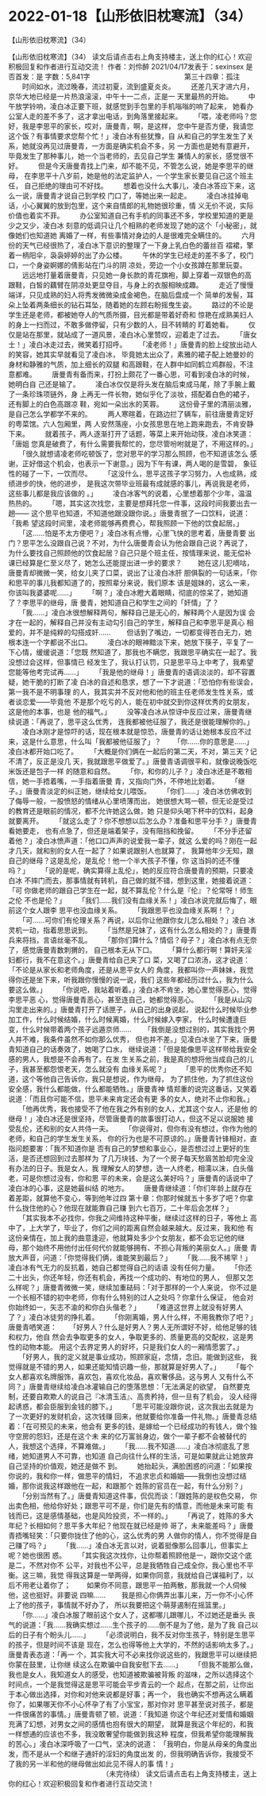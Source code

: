 # 2022-01-18【山形依旧枕寒流】（34）



【山形依旧枕寒流】（34）



【山形依旧枕寒流】（34）
 读文后请点击右上角支持楼主，送上你的红心！欢迎积极回复和作者进行互动交流！ 作者：刘伶醉 2021/04/17发表于：sexinsex 是否首发：是 字数：5,841字
 　　　　　　　　　　　　　 第三十四章：孤注
 　　时间如水，流过晚春，流过初夏，流到盛夏炎炎。
 　　还差几天才进六月，京华大地已经是一片热浪滚滚，中午十一二点，正是一 天里最热的开始。
 　　中午放学铃响，凌白冰正要下班，就感觉到手包里的手机嗡嗡的响了起来， 她看办公室人走的差不多了，这才拿出电话，到角落里接起来。
 　　「喂，凌老师吗？您好，我是李思平的家长，哎对，唐曼青，啊，是这样， 您中午是否方便，我请您这个饭？有事情要求您帮个忙！」凌白冰有些犹豫，自 从和自己的学生发生了关系，她就没再见过唐曼青，一方面是确实机会不多，另 一方面也是她有意避开，毕竟发生了那种事儿，她一个当老师的，去见自己学生 兼情人的家长，感觉很不好。
 　　但是今天唐曼青找上门来，却不能不见，不管怎么说，她是李思平的继母， 在李思平十八岁前，她是他的法定监护人，一个学生家长要见自己这个班主任， 自己拒绝的理由可不好找。
 　　想着也没什么大事儿，凌白冰答应下来，这么一说，唐曼青才说自己到学校 门口了，等她出来一起走。
 　　凌白冰挂掉电话，小心翼翼的放到包里，这个来自情郎的礼物她很珍重，情 义无价不说，实际价值也着实不菲。
 　　办公室知道自己有手机的同事还不多，学校里知道的更是少之又少，凌白冰 刻意的低调只让几个相熟的老师发现了她的这个「小秘密」，就像她们也知道她 离婚了一样，有些事情对身边的人是很难完全瞒住的。
 　　六月份的天气已经很热了，凌白冰下意识的整理了一下身上乳白色的蕾丝百 褶裙，擎着一柄阳伞，袅袅婷婷的出了办公楼。
 　　午休的学生已经走的差不多了，校门口，一个身姿婀娜的倩影站在门斗的阴 凉处，旁边一个小女孩蹲在那里玩耍。
 　　远远地打量着唐曼青，只见她一身长款的青花旗袍，脚上穿着一双银色的高 跟鞋，白皙的藕臂在阴凉处更显夺目，与身上的衣服相映成趣。
 　　走近了慢慢端详，只见成熟的妇人将秀发微微染成金褐色，在脑后盘成一个 简单的发髻，耳朵上坠着两条细长的钻石耳坠，随着她的左顾右盼摇曳生姿。
 　　路过的不论是学生还是老师，都被她夺人的气质所摄，目光都是带着好奇和 惊艳在成熟美妇人的身上一扫而过，不敢多做停留，只有少数的人，目不转睛的 盯着她看。
 　　仅仅是站在那里，就站成了一道风景，凌白冰心里赞叹，迎着走了过去。
 　　「唐女士！」凌白冰走过去，微笑着打招呼。
 　　「凌老师！」唐曼青的脸上绽放出动人的笑容，她其实早就看见了凌白冰， 毕竟她太出众了，素雅的裙子配上她曼妙的身材和静雅的气质，加上细长的双腿 和高跟鞋，在人群中如同鹤立鸡群般，不注意都难。
 　　唐曼青有备而来，打扮上颇花了一番心思，可看到凌白冰的时候，她明白自 己还是输了。
 　　凌白冰仅仅是将头发在脑后束成马尾，除了手腕上戴了一条珍珠项链外，身 上再无一件长物，她似乎化了淡妆，搭配着白色的裙子，还有脚上的白色高跟凉 鞋，宛如一朵出水的芙蓉。
 　　这份骨子里的清丽淡雅，是自己怎么学都学不来的。
 　　两人寒暄着，在路边拦了辆车，前往唐曼青定好的粤菜馆。六人包厢里，两 人安然落座，小女孩思思在地上跑来跑去，不肯安静下来。
 　　就着孩子，两人逐渐打开了话题，等菜上来开始动筷，凌白冰笑道：「唐姐 您真是破费了，有什么需要我帮忙的，您尽管吩咐就是了，不用这样的。」
 　　「很久就想请凌老师吃顿饭了，您对思平的学习那么照顾，也不知道该怎么 感谢，正好借这个机会，也表示一下谢意。」因为下午有课，两人喝的是雪碧， 象征性的碰了一下，一饮而尽。
 　　「这没什么，思平这孩子学习努力，人也成熟，成绩进步的快，他的进步， 是我这次带毕业班最有成就感的事儿，再说我是老师，这些事儿都是我应该做的 。」
 　　凌白冰客气的说着，心里想着那个少年，温温热热的。
 　　「嗯，其实这次找您，主要是想拜托您一件事，这段时间我要出去一趟—— 这个思平也知道，不知道他跟没跟你说。」唐曼青抿了一口饮料，说道：「我希 望这段时间里，凌老师能够再费费心，帮我照顾一下他的饮食起居。」
 　　「这……怕是不太方便吧？」凌白冰有点懵，心里飞快的思考着，唐曼青要 出门？思平怎么没跟自己说？不对，为什么唐曼青会认为他会跟自己说？再说了， 为什么要找自己照顾他的饮食起居？自己只是个班主任，按情理来说，能无偿补 课已经算是仁至义尽了，她怎么还能提出进一步的要求？
 　　她在这儿犯嘀咕，唐曼青却微微一笑，给女儿夹了口菜，说出了让凌白冰肝 胆俱裂的一句话来，「你和思平的事儿我都知道了的，按照辈分来说，我们原本 该是姐妹的，这么一来，你该叫我婆婆呢……」
 　　「啊？」凌白冰瞪大着眼睛，彻底的惊呆了，她知道了？李思平的继母，唐 曼青，她知道自己和学生之间的「奸情」了？
 　　「我……」凌白冰很想解释两句，解释自己是无心的，解释两个人是因为误 会才在一起的，解释自己并没有主动勾引自己的学生，解释自己和李思平是真心 相爱的，并不是纯粹的勾搭成奸……
 　　但话到了嘴边，一切都变得苍白无力，她根本连一个字都说不出口。
 　　凌白冰的眼神黯淡下来，她放下筷子，平复了一下心情，缓缓说道：「您既 然知道了，那我也不瞒您，我跟思平确实在一起了。我没想过会这样，但事情已 经发生了，我认打认罚，只是思平马上中考了，我希望您能等他考完试再……」
 　　「我是他的继母！」唐曼青的语调淡淡的，却不容置疑，她干脆的打断了凌 白冰的自述和恳求，想了一下才说道：「恐怕你有些误会，第一我不是不明事理 的人，我其实并不反对他和他的班主任老师发生性关系，或者谈恋爱——毕竟他 不是那个吃亏的人，能在初中就交到你这样优秀的女朋友，这是他的本事，也是 他的福气。」
 　　没等凌白冰从惊讶中反应过来，唐曼青继续说道：「再说了，思平这么优秀， 连我都被他征服了，我还是很能理解你的。」
 　　凌白冰刚才是惊吓的话，现在根本就是惊恐，唐曼青的话让她根本反应不过 来，这是什么意思，什么叫「我都被他征服了」？
 　　「你……你的意思是……」凌白冰都开始口吃了。
 　　「大概是你们俩在一起后的第二天，不对，第三天？记不清了，反正是没几 天，我就跟思平做爱了。」唐曼青语调很平和，就像说晚饭吃米饭还是包子一样 的随意和自然。
 　　「你，和你的儿子？」凌白冰还是不敢相信，她一手捂着嘴，一手指着唐曼 青，又指向门外，不停地比划着。
 　　「继子。」唐曼青淡定的纠正她，继续给女儿喂饭。
 　　「你们……」凌白冰仿佛收到了侮辱一般，一股愤怒的情绪从心里喷薄而出， 她很想大骂一顿，但无论是受过的教育还是眼前的情况，都不允许她这么做，她 只是仰头喝下杯中的饮料，起身就要离开。
 　　「就这么走了？你不想想以后怎么办？准备和思平分手？」唐曼青看她要走， 也有点急了，但还是端着架子，没有阻挡和挽留。
 　　「不分手还留着他？」凌白冰愤声道：「他口口声声的说爱我一辈子，就这 么爱的吗？刚在一起才几天，就和别的女人在一起了？如果说跟别人也就算了， 我算他年少无知，跟自己的继母？这是乱伦，是乱伦！他一个半大孩子不懂，你 这当妈的还不懂吗？」
 　　「说的是呢，确实算得上乱伦」，她的反应符合唐曼青的预期，只要凌白冰 不摔门而去，那事情就有转机，自己做的就不错，想到这里，她接着说道：「可 你做老师的跟自己学生在一起，就不算乱伦？什么是『伦』？伦常呀！师生之伦 不也是伦？」
 　　「我们……我们没有血缘关系！」凌白冰说完就后悔了，眼前这个女人跟李 思平也没血缘关系。
 　　「我跟思平也没血缘关系啊！？」
 　　「可……可你们有伦理关系？再说，以后你让他跟你女儿怎么相处？」凌白 冰灵机一动，指着思思说到。
 　　「当然是兄妹了，这有什么怎么相处的？」唐曼青兵来将挡，言语丝毫不乱。
 　　「那你们算什么？情侣？母子？」凌白冰有点无奈了，感觉唐曼青数刺猬的， 自己根本无从下口。
 　　「算什么都行啊！算奸夫淫妇都行，我不在意这个。」唐曼青给自己夹了口 菜，又喝了口浓汤，这才说道：「不论是从家长和老师角度，还是从思平女人的 角度，我都叫你一声妹妹，我觉得你还是坐下来，听我跟你慢慢的说一说，我们 这些年都经历过什么，我为什么要这么做。」
 　　「你说吧，我站着听着。」凌白冰不肯坐，她心里觉得恶心，觉得李思平恶 心，觉得唐曼青恶心，甚至连自己，她都觉得恶心。
 　　「我是从山沟沟里走出来的。」唐曼青打开了话匣子，从自己的出身说起， 说起什么时候毕业参加工作，什么时候结婚，什么时候离婚，什么时候嫁入李家， 什么时候遭逢巨变，什么时候带着两个孩子远遁京师……
 　　「我倒是没想过别的，其实我找个男人并不难，我条件虽然不如你那么优秀， 但也并不差。」见凌白冰坐了下来，唐曼青知道自己的话奏效了，她喝了口水， 继续说道：「但是能像思平这样带给我安全感的男人，我想是不会再有了。在发 生关系之前，我是真的想将他当成自己的儿子，我甚至都怨恨老天，怎么就没有 血缘关系呢？」
 　　「思平的优秀你还不知道，这个等他自己告诉你，我只是想说，作为继母， 为了抓住他，为了抓住这份安全感，我什么都能做，什么都能牺牲。」唐曼青神 情郑重的说完这番话，又笑着说道：「而且你可能不信，思平未来肯定还会有更 多的女人，绝对不止你和我。」
 　　「他再优秀，我也接受不了他在我之外有别的女人，尤其这个女人，还是他 的继母！」凌白冰还是很坚持，尽管唐曼青的故事很打动人，但这不足以说服她 接受乱伦，还和别的女人共侍一夫。
 　　「你说得对，但你有没有想过，你作为他的老师，和自己的学生发生关系， 你的行为也是不可原谅的。」唐曼青针锋相对，直指问题要害：「我不知道你是 否有自己的梦想和事业心，是否想过过上更好的生活，是否还想回到过去那样为 了几万块钱、为了一个房子每天愁眉苦脸却完全没有办法的日子。我是女人，我 理解女人的梦想，选一人终老，相濡以沫，白头偕老，可是你想过没有，你和思 平的未来，会是这么美好吗？」唐曼青的话说中了凌白冰的心事，这是她最纠结 的地方。
 　　唐曼青继续道：「你们年龄上就存在着差距，就算他不变心，等到他年过四 第十章：你那时候就五十多岁了吧？你拿什么拢住他的心？他现在就能靠自己赚 到六七百万，二十年后会怎样？」
 　　「其实我本不必找你，你我之间维持这种平衡，继续过这样的日子，等他上 高中了，上大学了，毕业了，你们之间的距离自然会越来越大。反过来，我和他 有这份亲情在，加上我的曲意逢迎，他就算处多少个女朋友，都不会忘记他的继 母，那个始终不用他付出任何代价就能够拥有、不担心背叛的美丽女人。」唐曼 青放大声音，问道：「你觉得我们俩，谁能笑到最后？」
 　　「我……我不稀罕！」凌白冰有气无力的反抗着，她自己都觉得自己的话语 没有任何力量。
 　　「你还二十出头，你还年轻，你还有机会，再找一个成功的、有地位的男人， 但那又怎么样呢？」唐曼青微微一笑，继续加重砝码：「对于那样的一个人来说， 你不过是一个长相不错的初中老师，你有什么特别的过人之处吗？你拿什么保证， 他会对你始终如一，矢志不渝的和你白头偕老？」
 　　「难道这世界上就没有好男人了？」凌白冰徒劳的挣扎着。
 　　「你刚离婚，男人什么样，不用我教你了吧？」唐曼青哂笑道：
 　　「好男人？什么是好男人？男人无所谓好不好，给他足够的钱和权力，他自 然会去争取更多的女人，争取更多的、质量更高的交配权，这是男性的动物本能。 用这个去界定男人的好坏，只是我们女人的一厢情愿罢了。」
 　　「好男人，我的定义就是事业成功，照顾家庭，念情，念旧。能做到这些， 我觉得就是不错的男人，如果还能知情识趣一些，那就算是好男人了。」
 　　「每个女人都喜欢名牌服饰，喜欢包，喜欢化妆品，喜欢奢侈品，这与男人 又有什么不同？」唐曼青继续给凌白冰灌输自己的堕落思想：「无法满足的欲望， 自然要克制，还要自欺欺人的说自己『冰清玉洁』、高贵矜持，但一旦有了机会， 没人经得起诱惑，都会臣服到金钱的膝下。」
 　　「思平可能没跟你说，这次我出去就是为了一次更好的发财机会，这次钱赚 回来，他就要给你准备一件礼物。」唐曼青总结着：「在可预见的未来，他会有 更多的钱，是嫁给一个已经成功的有钱人，做个独守空房的怨妇，还是在这个未 来的亿万富翁身边，做个一辈子都不会被替代的人，我想这个选择，不算难做。」
 　　「我……我不知道……」凌白冰彻底乱了思绪，她知道男人不可靠，也知道 自己向往什么样的生活，可是如果就此让她放弃自己坚持的价值观，她还是做不 到。
 　　她抬起头，满脸困惑的问道：「如果按你说的，我和你一样，做思平的情妇， 不追求忠贞和婚姻——我倒也没想过结婚，那你说我这样跟他在一起，和跟那个 姓陈的官员在一起，有什么分别？」
 　　「分别当然有了。」唐曼青知道这件事，侃侃而谈：「跟姓陈的是权色交易， 你出卖色相，他给你好处；跟思平可不是，你们是先有的情意，而他是未来可能 有钱而已，这是感情基础，也是风险投资，不一样的。」
 　　「再说了，姓陈的多大年纪？长相如何？思平多大年纪？他现在就已经是帅 哥了，未来能差吗？」唐曼青捂嘴轻笑：「只要你拢住了他的心，这么优秀的男 人做你的情人，你不觉得是自己赚了吗？」
 　　「我……」凌白冰无言以对，说着挺像那么回事儿，但事实上呢？她也很困 惑。
 　　「其实我这次找你，让你帮着照顾他是一，跟你交这个底是二，不然对你不 公平，对我也不公平，总是我牺牲自己成全你，我心里也不平衡。这三嘛，我觉 得我这算是一举两得，如果你同意，我就给自己谋福利了，以后不用老让着你了；
 　　如果你不同意，跟思平一拍两散，那我就一个人伺候他，这也挺好。非要说 四嘛……
 　　我是担心你俩弄出事儿来，万一你不小心怀上了他的孩子，事情就不好办了， 所以我要把这个萌芽遏制在摇篮里。」
 　　「你……」凌白冰服了眼前这个女人了，这都哪儿跟哪儿，不过她还是垂头 丧气的说道：「我……我确实想过……生个孩子的……倒不是为了他，是为了我 自己以后的日子有个盼头儿……」
 　　「必须说明白，我不反对你生孩子，特别是生思平的孩子，但是时间不该是 现在，怎么也得等他上大学的，不然的话影响太多了。」唐曼青表态道：「再一 个，其实我大可不必来找你说这些的，我跟思平可以继续把你蒙在鼓里，让你继 续这么在欺骗中自我安慰下去……」
 　　「但我不能那么做，我也是女人，我知道女人的感受，也知道被欺骗被背叛 的滋味，之所以选择这个时间点，一个是我觉得这是思平可能会平步青云的一个 起点，在那之前，让你出于本心做出选择，对你和对他来说都是好事；再一个， 我也确实不想再这么瞒着你了，如果哪天你不小心怀孕了有了小宝宝，那对你对 思平甚至说对孩子，都是一件很痛苦的事情。」唐曼青顿了顿，说道：「我知道 你这个年纪还对爱情和婚姻充满了幻想，对男女之间的感情也抱有很大的期望， 就算是我这个年纪的，和我一样想通的应该也不多，我没敢奢望你能做到我这种 程度，但我希望你能理解我的苦心。」凌白冰深呼吸了一口气，坚决的说道： 「我明白，你是从母亲的角度出发，而不是从一个和继子通奸的淫妇的角度出发 的，但我明确告诉你，我接受不了我的另一半和他的继母做出如此见不得人的事 情！」
 　　　　　　　　　　　　　　（未完待续）
 读文后请点击右上角支持楼主，送上你的红心！欢迎积极回复和作者进行互动交流！



